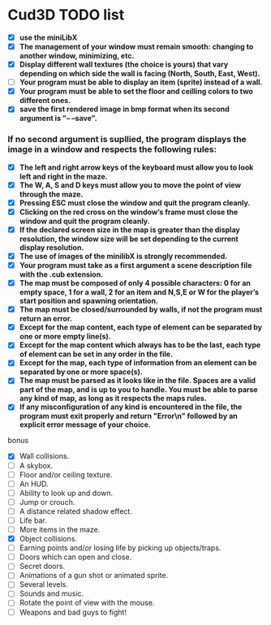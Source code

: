 # Cud3D TODO list 

 - [x] **use the miniLibX**
 - [x] **The management of your window must remain smooth: changing to another window, minimizing, etc.**
 - [x] **Display different wall textures (the choice is yours) that vary depending on which side the wall is facing (North, South, East, West).**
 - [ ] **Your program must be able to display an item (sprite) instead of a wall.**
 - [x] **Your program must be able to set the floor and ceilling colors to two different ones.**
 - [x] **save the first rendered image in bmp format when its second argument is "– –save".**

### **If no second argument is supllied, the program displays the image in a window and respects the following rules:**
 - [x] **The left and right arrow keys of the keyboard must allow you to look left and right in the maze.**
- [x] **The W, A, S and D keys must allow you to move the point of view through the maze.**
- [x] **Pressing ESC must close the window and quit the program cleanly.**
- [x] **Clicking on the red cross on the window’s frame must close the window and quit the program cleanly.**
- [x] **If the declared screen size in the map is greater than the display resolution, the window size will be set depending to the current display resolution.**
- [x] **The use of images of the minilibX is strongly recommended.**
- [x] **Your program must take as a first argument a scene description file with the .cub extension.**
- [x] **The map must be composed of only 4 possible characters: 0 for an empty space, 1 for a wall, 2 for an item and N,S,E or W for the player’s start position and spawning orientation.**
- [x] **The map must be closed/surrounded by walls, if not the program must return an error.**
- [x] **Except for the map content, each type of element can be separated by one or more empty line(s).**
- [x] **Except for the map content which always has to be the last, each type of element can be set in any order in the file.**
- [x] **Except for the map, each type of information from an element can be separated by one or more space(s).**
- [x] **The map must be parsed as it looks like in the file. Spaces are a valid part of the map, and is up to you to handle. You must be able to parse any kind of map, as long as it respects the maps rules.**
- [x] **If any misconfiguration of any kind is encountered in the file, the program
must exit properly and return "Error\n" followed by an explicit error message
of your choice.**

bonus

- [x] Wall collisions.
- [ ] A skybox.
- [ ] Floor and/or ceiling texture.
- [ ] An HUD.
- [ ] Ability to look up and down.
- [ ] Jump or crouch.
- [ ] A distance related shadow effect.
- [ ] Life bar.
- [ ] More items in the maze.
- [x] Object collisions.
- [ ] Earning points and/or losing life by picking up objects/traps.
- [ ] Doors which can open and close.
- [ ] Secret doors.
- [ ] Animations of a gun shot or animated sprite.
- [ ] Several levels.
- [ ] Sounds and music.
- [ ] Rotate the point of view with the mouse.
- [ ] Weapons and bad guys to fight!
